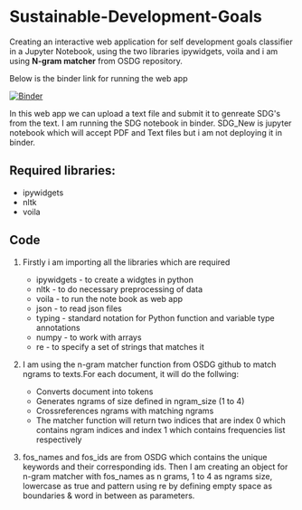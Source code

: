 # Sustainable-Development-Goals

Creating an interactive web application for self development goals classifier in a Jupyter Notebook, using the two libraries ipywidgets, voila and i am using **N-gram matcher** from OSDG repository.

Below is the binder link for running the web app

[![Binder](https://mybinder.org/badge_logo.svg)](https://mybinder.org/v2/gh/krishnakanth-G/Sustainable-Development-Goals/HEAD?urlpath=%2Fvoila%2Frender%2FSDG.ipynb)

In this web app we can upload a text file and submit it to genreate SDG's from the text. I am running the SDG notebook in binder. 
SDG_New is jupyter notebook which will accept PDF and Text files but i am not deploying it in binder.

## Required libraries:
* ipywidgets
* nltk
* voila


## Code

1) Firstly i am importing all the libraries which are required
   * ipywidgets - to create a widgtes in python
   * nltk - to do necessary preprocessing of data
   * voila - to run the note book as web app
   * json - to read json files
   * typing - standard notation for Python function and variable type annotations
   * numpy - to work with arrays
   * re - to specify a set of strings that matches it
   
2) I am using the n-gram matcher function from OSDG github to match ngrams to texts.For each document, it will do the follwing:
   * Converts document into tokens
   * Generates ngrams of size defined in ngram_size (1 to 4)
   * Crossreferences ngrams with matching ngrams 
   * The matcher function will return two indices that are index 0 which contains ngram indices and index 1 which contains frequencies list respectively
   
3) fos_names and fos_ids are from OSDG which contains the unique keywords and their corresponding ids. Then I am creating an object for n-gram matcher with fos_names as n grams, 1 to 4 as ngrams size, lowercase as true and pattern using re by defining empty space as boundaries & word in between as parameters.
